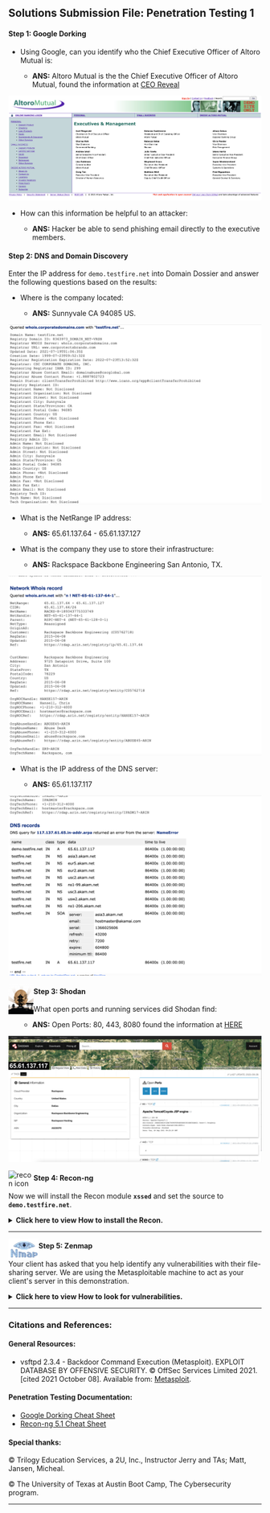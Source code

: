 ## Solutions Submission File: Penetration Testing 1

#### Step 1: Google Dorking


- Using Google, can you identify who the Chief Executive Officer of Altoro Mutual is:

  - **ANS:** Altoro Mutual is the the Chief Executive Officer of Altoro Mutual, found the information at [CEO Reveal](https://demo.testfire.net/index.jsp?content=inside_executives.htm)
 
![1](https://github.com/Diablo5G/UTA-CYBER-2021-ASSIGNMENT/blob/Master/Offensive%20Security%20Unit/16-Penetration%20Testing1/Images/1.png)

- How can this information be helpful to an attacker:
  
  - **ANS:** Hacker be able to send phishing email directly to the executive members.

#### Step 2: DNS and Domain Discovery

Enter the IP address for `demo.testfire.net` into Domain Dossier and answer the following questions based on the results:

-  Where is the company located: 
    
    - **ANS:** Sunnyvale CA 94085 US.

![2](https://github.com/Diablo5G/UTA-CYBER-2021-ASSIGNMENT/blob/Master/Offensive%20Security%20Unit/16-Penetration%20Testing1/Images/2.png)
 
-  What is the NetRange IP address:
    
    - **ANS:** 65.61.137.64 - 65.61.137.127

-  What is the company they use to store their infrastructure:
    
    - **ANS:** Rackspace Backbone Engineering San Antonio, TX.
 
![3](https://github.com/Diablo5G/UTA-CYBER-2021-ASSIGNMENT/blob/Master/Offensive%20Security%20Unit/16-Penetration%20Testing1/Images/3.png)
 
 
-  What is the IP address of the DNS server:
    
    - **ANS:** 65.61.137.117
 
![4](https://github.com/Diablo5G/UTA-CYBER-2021-ASSIGNMENT/blob/Master/Offensive%20Security%20Unit/16-Penetration%20Testing1/Images/4.png)


<img align="left" width="50" height="60" src="https://github.com/NX211/homer-icons/blob/master/png/shinobi.png" alt="shodan icon">

#### Step 3: Shodan

- What open ports and running services did Shodan find:
    
    - **ANS:** Open Ports: 80, 443, 8080 found the information at [HERE](https://www.shodan.io/host/65.61.137.117)

![5](https://github.com/Diablo5G/UTA-CYBER-2021-ASSIGNMENT/blob/Master/Offensive%20Security%20Unit/16-Penetration%20Testing1/Images/5.png)



<img align="left" width="50" height="40" src="https://github.com/Diablo5G/UTA-CYBER-2021-ASSIGNMENT/blob/Master/Offensive%20Security%20Unit/16-Penetration%20Testing1/Images/Ghost-Recon-logo.ico" alt="recon icon">

#### Step 4: Recon-ng

Now we will install the Recon module **`xssed`** and set the source to **`demo.testfire.net`**.


<details>
<summary> <b> Click here to view How to install the Recon. </b> </summary>

---
  
  
- Install the Recon module `xssed`. 
  
  - Search the module xssed by entering the command 
  
  
  ```
  marketplace search xssed
  ```
  
  - Install the module xssed by entering the command 
  
  
  ```
  marketplace install recon/domains-vulnerabilities/xssed
  ```

  - Load the module xssed by entering the command 
 
  
  ```
  module load recon/domains-vulnerabilities/xssed
  ``` 
 
![6](https://github.com/Diablo5G/UTA-CYBER-2021-ASSIGNMENT/blob/Master/Offensive%20Security%20Unit/16-Penetration%20Testing1/Images/6.png) 
  
  
- Set the source to demo.testfire.net. 
  
  - Check the details of the module `xssed` by entering the command 
  
  ```
  info
  ```
  
  - To change the SOURCE from default to demo.testfire.net by entering the command 
  
  ```
  options set SOURCE demo.testfire.net
  ```
  
![8](https://github.com/Diablo5G/UTA-CYBER-2021-ASSIGNMENT/blob/Master/Offensive%20Security%20Unit/16-Penetration%20Testing1/Images/8.png)
  
  - To change the SOURCE from default to demo.testfire.net by entering the command 
  
  ```
  run
  ```
  
![9](https://github.com/Diablo5G/UTA-CYBER-2021-ASSIGNMENT/blob/Master/Offensive%20Security%20Unit/16-Penetration%20Testing1/Images/9.png)  
  
  - Is Altoro Mutual vulnerable to XSS: 
    - **ANS:** Yes, it was the only vulnerability found, as the screenshot above

  
  - Enter the following script in the search bar on browser 
  
  ```
  <script>alert("Hello")</script>
  ```

![10](https://github.com/Diablo5G/UTA-CYBER-2021-ASSIGNMENT/blob/Master/Offensive%20Security%20Unit/16-Penetration%20Testing1/Images/10.png)  
  
  
  - or can enter any desire script in the search bar on browser such as
  
  ```
  <script>alert("twerking twerking when I buy the things I like-Lisa BlackPink")</script>
  ```

![11](https://github.com/Diablo5G/UTA-CYBER-2021-ASSIGNMENT/blob/Master/Offensive%20Security%20Unit/16-Penetration%20Testing1/Images/11.png)  

</details>

---

 

<img align="left" width="60" height="40" src="https://github.com/Diablo5G/UTA-CYBER-2021-ASSIGNMENT/blob/Master/Offensive%20Security%20Unit/16-Penetration%20Testing1/Images/eyelogo.jpg" alt="zenmap icon">

#### Step 5: Zenmap


Your client has asked that you help identify any vulnerabilities with their file-sharing server. We are using the Metasploitable machine to act as your client's server in this demonstration.



<details>
<summary> <b> Click here to view How to look for vulnerabilities. </b> </summary>

---
  
  
- In the lab environment we will use Azure online VMs to demonstrate, consist of two VMs:

| Credentials | Username | Password |
|----------|----------|------------|
| **Kali Linux VM** | root | toor |
| **Metasploitable VM** | msfadmin | msfadmin |

- Once we are connected to both machine, launch Zenmap in Kali by running the following:

```
sudo zenmap
```

- At the Metasploitable VM, check IP address by running the following:
  
```
ifconfig
```
  

![15](https://github.com/Diablo5G/UTA-CYBER-2021-ASSIGNMENT/blob/Master/Offensive%20Security%20Unit/16-Penetration%20Testing1/Images/15.png) 
  
- Input target `192.168.0.10`, profile: `quick scan`, the raw command is `nmap -T4 -A 192.168.0.10` then click the `SCAN` button to run 
  
  - The -T4 flag enables passive OS detection. Nmap attempts to determine the target machine's operating system based only on the data it collects during a normal port scan. In other words, it does not send specially-crafted packets to determine the target operating system.

  - The -A flag enables active OS detection. Nmap sends additional packets meant to specifically trigger responses revealing the OS of the target. This method is much noisier than the -O flag and more likely to be detected by an IDS.
  
![12](https://github.com/Diablo5G/UTA-CYBER-2021-ASSIGNMENT/blob/Master/Offensive%20Security%20Unit/16-Penetration%20Testing1/Images/12.png) 
      
  
- Bonus command to output results into a new text file named `zenmapscan.txt`:

  - To save the results in the zenmapscan.txt add the following on the command line `-oN zenmapscan.txt` and you can also put command directly, see the capture screen picture below:

![13](https://github.com/Diablo5G/UTA-CYBER-2021-ASSIGNMENT/blob/Master/Offensive%20Security%20Unit/16-Penetration%20Testing1/Images/13.png)
  
![14](https://github.com/Diablo5G/UTA-CYBER-2021-ASSIGNMENT/blob/Master/Offensive%20Security%20Unit/16-Penetration%20Testing1/Images/14.png)  

Now, you can access and review output at [zenmapscan.txt](https://github.com/Diablo5G/UTA-CYBER-2021-ASSIGNMENT/blob/Master/Offensive%20Security%20Unit/16-Penetration%20Testing1/zenmapscan.txt)


  
**Zenmap vulnerability script command:**  
    
So now we have identified this vulnerability then we can answer the following questions for our client:
  
  1. What is the vulnerability?
  
       - **ANS:** As per the below screenshots, Zenmap was able to identify the vulnerable service for port 139/445.

![19](https://github.com/Diablo5G/UTA-CYBER-2021-ASSIGNMENT/blob/Master/Offensive%20Security%20Unit/16-Penetration%20Testing1/Images/19.png)

![20](https://github.com/Diablo5G/UTA-CYBER-2021-ASSIGNMENT/blob/Master/Offensive%20Security%20Unit/16-Penetration%20Testing1/Images/20.png)

![21](https://github.com/Diablo5G/UTA-CYBER-2021-ASSIGNMENT/blob/Master/Offensive%20Security%20Unit/16-Penetration%20Testing1/Images/21.png)



  
  2. Why is it dangerous?

       - **ANS:**  
      
          - This is dangerous due to the VSFTPD 2.3.4 backdoor attack can be applied on port 21 via a malicious code, if successful execution, opens the backdoor on port 6200.
              - This backdoor was introduced into the vsftpd-2.3.4.tar.gz archive between June 30th, 2011, and July 1st, 2011 according to the most recent information available. This backdoor was removed on July 3rd, 2011.
              - The concept of the attack on VSFTPD 2.3.4 is to trigger the malicious vsf_sysutil_extra(); function by sending a sequence of specific bytes on port 21, which on successful execution, results in opening the backdoor on port 6200 of the system and running as root.
      
          - The Windows Server Message Block (SMB) gets access through the organization's networks, the SMB protocols used by PCs for file and printer sharing, along with the remote access services.
              - SMB vulnerabilities allow their payloads to spread laterally through connected systems.  

  
  3. What mitigation strategies can you recommendations for the client to protect their server?
  
       - **ANS:**

          - The vsftpd-2.3.4. the patch was released on July 3, 2011, with the patch constantly monitored and updated.
              - The vsftpd-2.3.4. backdoor reported on 2011-07-04 (CVE-2011-2523).
  

          - The SMB (CVE-2017-0145) patch was released by Microsoft MS17-010, and the SAMBA (CVE-2017-0145) patches were released by Red Hat for Linux RHSA-2017:1390.



</details>

---


### Citations and References:

#### General Resources:

- vsftpd 2.3.4 - Backdoor Command Execution (Metasploit). EXPLOIT DATABASE BY OFFENSIVE SECURITY. © OffSec Services Limited 2021. [cited 2021 October 08]. Available from: [Metasploit](https://www.exploit-db.com/exploits/17491).




#### Penetration Testing Documentation:
- [Google Dorking Cheat Sheet](https://gist.github.com/sundowndev/283efaddbcf896ab405488330d1bbc06.js)
- [Recon-ng 5.1 Cheat Sheet](https://www.blackhillsinfosec.com/wp-content/uploads/2019/11/recon-ng-5.x-cheat-sheet-Sheet1-1.pdf)


#### Special thanks:
© Trilogy Education Services, a 2U, Inc., Instructor Jerry and TAs; Matt, Jansen, Micheal.

© The University of Texas at Austin Boot Camp, The Cybersecurity program.

---  

